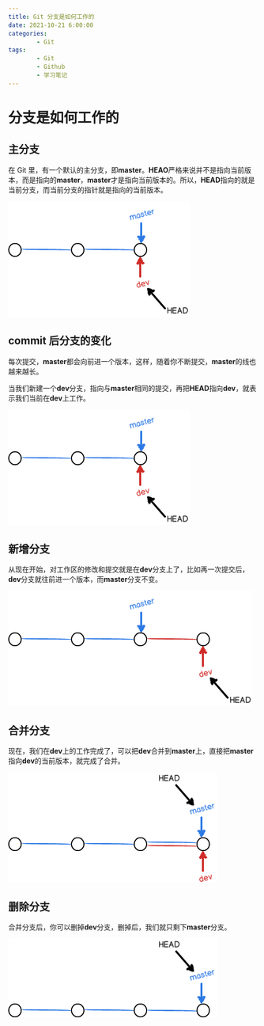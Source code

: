 ```yaml
---
title: Git 分支是如何工作的
date: 2021-10-21 6:00:00
categories:
        - Git
tags:
        - Git
        - Github
        - 学习笔记
---
```


# 分支是如何工作的

## 主分支

在 Git 里，有一个默认的主分支，即**master**。**HEAO**严格来说并不是指向当前版本，而是指向的**master**，**master**才是指向当前版本的。所以，**HEAD**指向的就是当前分支，而当前分支的指针就是指向的当前版本。

![分支1](%E5%88%86%E6%94%AF%E6%98%AF%E5%A6%82%E4%BD%95%E5%B7%A5%E4%BD%9C%E7%9A%84.assets/%E5%88%86%E6%94%AF2.png)

## commit 后分支的变化

每次提交，**master**都会向前进一个版本，这样，随着你不断提交，**master**的线也越来越长。

当我们新建一个**dev**分支，指向与**master**相同的提交，再把**HEAD**指向**dev**，就表示我们当前在**dev**上工作。

![分支2](%E5%88%86%E6%94%AF%E6%98%AF%E5%A6%82%E4%BD%95%E5%B7%A5%E4%BD%9C%E7%9A%84.assets/%E5%88%86%E6%94%AF2-16290157265281.png)

## 新增分支

从现在开始，对工作区的修改和提交就是在**dev**分支上了，比如再一次提交后，**dev**分支就往前进一个版本，而**master**分支不变。

![分支3](%E5%88%86%E6%94%AF%E6%98%AF%E5%A6%82%E4%BD%95%E5%B7%A5%E4%BD%9C%E7%9A%84.assets/%E5%88%86%E6%94%AF3.png)

## 合并分支

现在，我们在**dev**上的工作完成了，可以把**dev**合并到**master**上，直接把**master**指向**dev**的当前版本，就完成了合并。

![分支4](%E5%88%86%E6%94%AF%E6%98%AF%E5%A6%82%E4%BD%95%E5%B7%A5%E4%BD%9C%E7%9A%84.assets/%E5%88%86%E6%94%AF4.png)

## 删除分支

合并分支后，你可以删掉**dev**分支，删掉后，我们就只剩下**master**分支。

![分支7](%E5%88%86%E6%94%AF%E6%98%AF%E5%A6%82%E4%BD%95%E5%B7%A5%E4%BD%9C%E7%9A%84.assets/%E5%88%86%E6%94%AF7.png)
